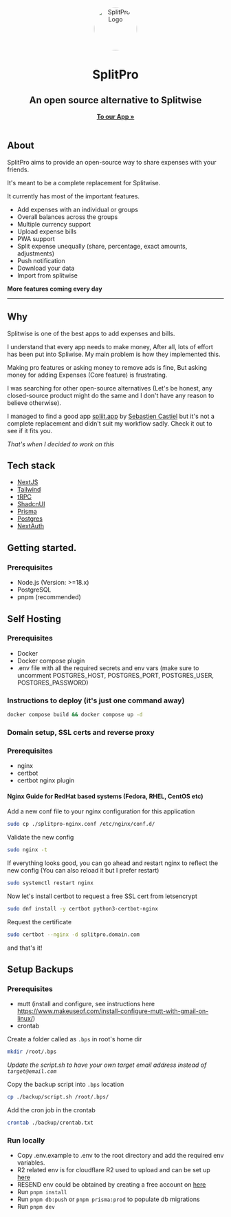 <p align="center" style="margin-top: 12px">
  <a href="https://splitpro.app">
  <img width="100px"  style="border-radius: 50%;" src="https://splitpro.app/logo_circle.png" alt="SplitPro Logo">
  </a>

  <h1 align="center">SplitPro</h1>
  <h2 align="center">An open source alternative to Splitwise</h2>

<p align="center">
    <a href="https://splitpro.app"><strong>To our App »</strong></a>
    <br />
    <br />
  </p>
</p>

## About

SplitPro aims to provide an open-source way to share expenses with your friends.

It's meant to be a complete replacement for Splitwise.

It currently has most of the important features.

- Add expenses with an individual or groups
- Overall balances across the groups
- Multiple currency support
- Upload expense bills
- PWA support
- Split expense unequally (share, percentage, exact amounts, adjustments)
- Push notification
- Download your data
- Import from splitwise

**More features coming every day**

---

## Why

Splitwise is one of the best apps to add expenses and bills.

I understand that every app needs to make money, After all, lots of effort has been put into Spliwise. My main problem is how they implemented this.

Making pro features or asking money to remove ads is fine, But asking money for adding Expenses (Core feature) is frustrating.

I was searching for other open-source alternatives (Let's be honest, any closed-source product might do the same and I don't have any reason to believe otherwise).

I managed to find a good app [spliit.app](https://spliit.app/) by [Sebastien Castiel](https://scastiel.dev/) but it's not a complete replacement and didn't suit my workflow sadly. Check it out to see if it fits you.

_That's when I decided to work on this_

## Tech stack

- [NextJS](https://nextjs.org/)
- [Tailwind](https://tailwindcss.com/)
- [tRPC](https://trpc.io/)
- [ShadcnUI](https://ui.shadcn.com/)
- [Prisma](https://www.prisma.io/)
- [Postgres](https://www.postgresql.org/)
- [NextAuth](https://next-auth.js.org/)

## Getting started.

### Prerequisites

- Node.js (Version: >=18.x)
- PostgreSQL
- pnpm (recommended)

## Self Hosting
### Prerequisites
- Docker
- Docker compose plugin
- .env file with all the required secrets and env vars (make sure to uncomment POSTGRES_HOST, POSTGRES_PORT, POSTGRES_USER, POSTGRES_PASSWORD)

### Instructions to deploy (it's just one command away)
```bash
docker compose build && docker compose up -d
```

### Domain setup, SSL certs and reverse proxy
### Prerequisites
- nginx
- certbot
- certbot nginx plugin
#### Nginx Guide for RedHat based systems (Fedora, RHEL, CentOS etc)
Add a new conf file to your nginx configuration for this application
```bash
sudo cp ./splitpro-nginx.conf /etc/nginx/conf.d/
```
Validate the new config
```bash
sudo nginx -t
```
If everything looks good, you can go ahead and restart nginx to reflect the new config (You can also reload it but I prefer restart)
```bash
sudo systemctl restart nginx
```
Now let's install certbot to request a free SSL cert from letsencrypt
```bash
sudo dnf install -y certbot python3-certbot-nginx
```
Request the certificate
```bash
sudo certbot --nginx -d splitpro.domain.com
```
and that's it!

## Setup Backups
### Prerequisites
- mutt (install and configure, see instructions here https://www.makeuseof.com/install-configure-mutt-with-gmail-on-linux/)
- crontab

Create a folder called as `.bps` in root's home dir
```bash
mkdir /root/.bps
```

*Update the script.sh to have your own target email address instead of `target@email.com`*

Copy the backup script into `.bps` location
```bash
cp ./backup/script.sh /root/.bps/
```

Add the cron job in the crontab
```bash
crontab ./backup/crontab.txt
```

### Run locally

- Copy .env.example to .env to the root directory and add the required env variables.
- R2 related env is for cloudflare R2 used to upload and can be set up [here](https://www.cloudflare.com/en-au/developer-platform/r2/)
- RESEND env could be obtained by creating a free account on [here](https://resend.com/)
- Run `pnpm install`
- Run `pnpm db:push` or `pnpm prisma:prod` to populate db migrations
- Run `pnpm dev`
